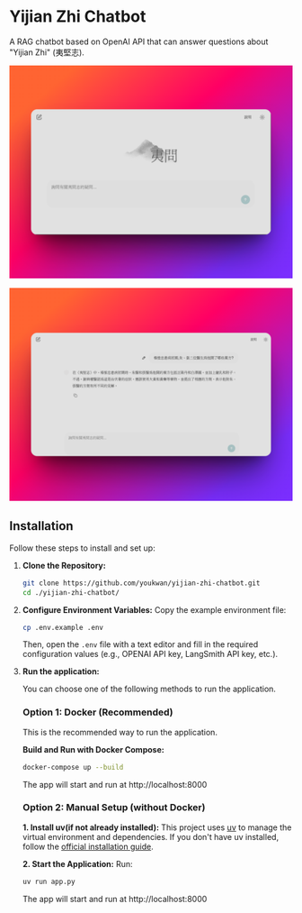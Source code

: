 # Yijian Zhi Chatbot
A RAG chatbot based on OpenAI API that can answer questions about "Yijian Zhi" (夷堅志).

![App Banner 1](./public/demo_1.png)

![App Banner 2](./public/demo_2.png)

## Installation

Follow these steps to install and set up:

1.  **Clone the Repository:**
    ```bash
    git clone https://github.com/youkwan/yijian-zhi-chatbot.git
    cd ./yijian-zhi-chatbot/
    ```

2.  **Configure Environment Variables:**
    Copy the example environment file:
    ```bash
    cp .env.example .env
    ```
    Then, open the `.env` file with a text editor and fill in the required configuration values (e.g., OPENAI API key, LangSmith API key, etc.).

3.  **Run the application:**

    You can choose one of the following methods to run the application.

    ### Option 1: Docker (Recommended)
    
    This is the recommended way to run the application.

    **Build and Run with Docker Compose:**
    ```bash
    docker-compose up --build
    ```
    The app will start and run at http://localhost:8000
    
    ### Option 2: Manual Setup (without Docker)
    
    **1. Install uv(if not already installed):**
    This project uses [uv](https://github.com/astral-sh/uv) to manage the virtual environment and dependencies. If you don't have uv installed, follow the [official installation guide](https://docs.astral.sh/uv/getting-started/installation/).

    **2. Start the Application:**
    Run:
    ```bash
    uv run app.py
    ```
    The app will start and run at http://localhost:8000